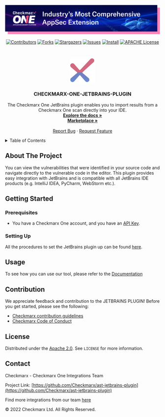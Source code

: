 <img src="https://raw.githubusercontent.com/Checkmarx/ci-cd-integrations/main/.images/banner.png">
<br />
<div align="center">

[![Contributors][contributors-shield]][contributors-url]
[![Forks][forks-shield]][forks-url]
[![Stargazers][stars-shield]][stars-url]
[![Issues][issues-shield]][issues-url]
[![Install][install-shield]][install-url]
[![APACHE License][license-shield]][license-url]


</div>
<br />

<p align="center">
  <a href="https://github.com/Checkmarx/ast-jetbrains-plugin">
    <img src="https://raw.githubusercontent.com/Checkmarx/ci-cd-integrations/main/.images/logo.png" alt="Logo" width="80" height="80" />
  </a>

<h3 align="center">CHECKMARX-ONE-JETBRAINS-PLUGIN</h3>

<p align="center">
    The Checkmarx One JetBrains plugin enables you to import results from a Checkmarx One scan directly into your IDE.
    <br />
    <a href="https://checkmarx.com/resource/documents/en/34965-68733-checkmarx-one-jetbrains-plugin.html"><strong>Explore the docs »</strong></a>
    <br />
    <a href="https://plugins.jetbrains.com/plugin/17672-checkmarx-ast"><strong>Marketplace »</strong></a>
    <br />
    <br />
    <a href="https://github.com/Checkmarx/ast-jetbrains-plugin/issues/new">Report Bug</a>
    ·
    <a href="https://github.com/Checkmarx/ast-jetbrains-plugin/issues/new">Request Feature</a>
  </p>
</p>



<!-- TABLE OF CONTENTS -->
<details>
  <summary>Table of Contents</summary>
  <ol>
    <li>
      <a href="#about-the-project">About The Project</a>
    </li>
    <li>
      <a href="#getting-started">Getting Started</a>
      <ul>
        <li><a href="#prerequisites">Prerequisites</a></li>
        <li><a href="#setting-up">Setting Up</a></li>
      </ul>
    </li>
    <li><a href="#usage">Usage</a></li>
    <li><a href="#contributing">Contributing</a></li>
    <li><a href="#license">License</a></li>
    <li><a href="#contact">Contact</a></li>
  </ol>
</details>



<!-- ABOUT THE PROJECT -->
## About The Project

You can view the vulnerabilities that were identified in your source code and navigate directly to the vulnerable code in the editor. 
This plugin provides easy integration with JetBrains and is compatible with all JetBrains IDE products 
(e.g. IntelliJ IDEA, PyCharm, WebStorm etc.).

<!-- GETTING STARTED -->
## Getting Started
 

### Prerequisites

- You have a Checkmarx One account, and you have an [API Key](https://checkmarx.com/resource/documents/en/34965-68618-generating-an-api-key.html).

### Setting Up


All the procedures to set the JetBrains plugin up can be found [here](https://checkmarx.com/resource/documents/en/34965-68734-installing-the-checkmarx-one-jetbrains-plugin.html).



## Usage

To see how you can use our tool, please refer to the [Documentation](https://checkmarx.com/resource/documents/en/34965-68733-checkmarx-one-jetbrains-plugin.html)


## Contribution

We appreciate feedback and contribution to the JETBRAINS PLUGIN! Before you get started, please see the following:

- [Checkmarx contribution guidelines](docs/contributing.md)
- [Checkmarx Code of Conduct](docs/code_of_conduct.md)

<!-- LICENSE -->
## License
Distributed under the [Apache 2.0](LICENSE). See `LICENSE` for more information.


<!-- CONTACT -->
## Contact

Checkmarx - Checkmarx One Integrations Team

Project Link: [https://github.com/Checkmarx/ast-jetbrains-plugin](https://github.com/Checkmarx/ast-jetbrains-plugin)

Find more integrations from our team [here](https://github.com/Checkmarx/ci-cd-integrations#checkmarx-ast-integrations)


© 2022 Checkmarx Ltd. All Rights Reserved.

<!-- MARKDOWN LINKS & IMAGES -->
<!-- https://www.markdownguide.org/basic-syntax/#reference-style-links -->
[contributors-shield]: https://img.shields.io/github/contributors/Checkmarx/ast-jetbrains-plugin.svg
[contributors-url]: https://github.com/Checkmarx/ast-jetbrains-plugin/graphs/contributors
[forks-shield]: https://img.shields.io/github/forks/Checkmarx/ast-jetbrains-plugin.svg
[forks-url]: https://github.com/Checkmarx/ast-jetbrains-plugin/network/members
[stars-shield]: https://img.shields.io/github/stars/Checkmarx/ast-jetbrains-plugin.svg
[stars-url]: https://github.com/Checkmarx/ast-jetbrains-plugin/stargazers
[issues-shield]: https://img.shields.io/github/issues/Checkmarx/ast-jetbrains-plugin.svg
[issues-url]: https://github.com/Checkmarx/ast-jetbrains-plugin/issues
[license-shield]: https://img.shields.io/github/license/Checkmarx/ast-jetbrains-plugin.svg
[license-url]: https://github.com/Checkmarx/ast-jetbrains-plugin/blob/main/LICENSE
[install-shield]: https://img.shields.io/jetbrains/plugin/d/17672-checkmarx-ast
[install-url]: https://plugins.jetbrains.com/plugin/17672-checkmarx-ast

